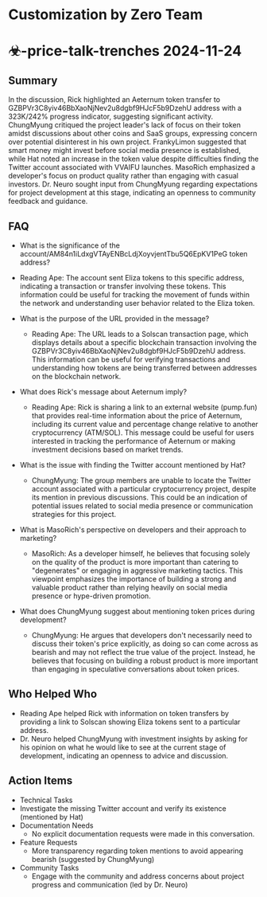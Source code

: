 # Customization by Zero Team

# ☣-price-talk-trenches 2024-11-24

## Summary
 In the discussion, Rick highlighted an Aeternum token transfer to GZBPVr3C8yiv46BbXaoNjNev2u8dgbf9HJcF5b9DzehU address with a 323K/242% progress indicator, suggesting significant activity. ChungMyung critiqued the project leader's lack of focus on their token amidst discussions about other coins and SaaS groups, expressing concern over potential disinterest in his own project. FrankyLimon suggested that smart money might invest before social media presence is established, while Hat noted an increase in the token value despite difficulties finding the Twitter account associated with VVAIFU launches. MasoRich emphasized a developer's focus on product quality rather than engaging with casual investors. Dr. Neuro sought input from ChungMyung regarding expectations for project development at this stage, indicating an openness to community feedback and guidance.

## FAQ
 - What is the significance of the account/AM84n1iLdxgVTAyENBcLdjXoyvjentTbu5Q6EpKV1PeG token address?
  - Reading Ape: The account sent Eliza tokens to this specific address, indicating a transaction or transfer involving these tokens. This information could be useful for tracking the movement of funds within the network and understanding user behavior related to the Eliza token.

- What is the purpose of the URL provided in the message?
  - Reading Ape: The URL leads to a Solscan transaction page, which displays details about a specific blockchain transaction involving the GZBPVr3C8yiv46BbXaoNjNev2u8dgbf9HJcF5b9DzehU address. This information can be useful for verifying transactions and understanding how tokens are being transferred between addresses on the blockchain network.

- What does Rick's message about Aeternum imply?
  - Reading Ape: Rick is sharing a link to an external website (pump.fun) that provides real-time information about the price of Aeternum, including its current value and percentage change relative to another cryptocurrency (ATM/SOL). This message could be useful for users interested in tracking the performance of Aeternum or making investment decisions based on market trends.

- What is the issue with finding the Twitter account mentioned by Hat?
  - ChungMyung: The group members are unable to locate the Twitter account associated with a particular cryptocurrency project, despite its mention in previous discussions. This could be an indication of potential issues related to social media presence or communication strategies for this project.

- What is MasoRich's perspective on developers and their approach to marketing?
  - MasoRich: As a developer himself, he believes that focusing solely on the quality of the product is more important than catering to "degenerates" or engaging in aggressive marketing tactics. This viewpoint emphasizes the importance of building a strong and valuable product rather than relying heavily on social media presence or hype-driven promotion.

- What does ChungMyung suggest about mentioning token prices during development?
  - ChungMyung: He argues that developers don't necessarily need to discuss their token's price explicitly, as doing so can come across as bearish and may not reflect the true value of the project. Instead, he believes that focusing on building a robust product is more important than engaging in speculative conversations about token prices.

## Who Helped Who
 - Reading Ape helped Rick with information on token transfers by providing a link to Solscan showing Eliza tokens sent to a particular address.
- Dr. Neuro helped ChungMyung with investment insights by asking for his opinion on what he would like to see at the current stage of development, indicating an openness to advice and discussion.

## Action Items
 - Technical Tasks
  - Investigate the missing Twitter account and verify its existence (mentioned by Hat)
- Documentation Needs
  - No explicit documentation requests were made in this conversation.
- Feature Requests
  - More transparency regarding token mentions to avoid appearing bearish (suggested by ChungMyung)
- Community Tasks
  - Engage with the community and address concerns about project progress and communication (led by Dr. Neuro)

